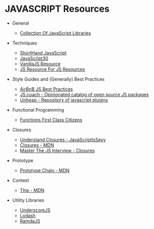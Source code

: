 # JAVASCRIPT Resources

* General

  * [Collection Of JavaScript Libraries](https://github.com/sorrycc/awesome-javascript)

* Techniques

  * [ShortHand JavaScript](https://www.sitepoint.com/shorthand-javascript-techniques/)
  * [JavaScript30](https://javascript30.com/)
  * [VanillaJS Resource](http://youmightnotneedjquery.com/)
  * [JS Resource For JS Resources](http://superherojs.com/)

* Style Guides and (Generally) Best Practices

  * [AirBnB JS Best Practices](https://github.com/airbnb/javascript)
  * [JS.coach - Opinionated catalog of open source JS packages](https://classic.js.coach/)
  * [Unheap - Repository of javascript plugins](http://www.unheap.com/)

* Functional Programming

  * [Functions First Class Citizens](http://ryanchristiani.com/functions-as-first-class-citizens-in-javascript/)

* Closures

  * [Understand Closures - JavaScriptIsSexy](http://javascriptissexy.com/understand-javascript-closures-with-ease/)
  * [Closures - MDN](https://developer.mozilla.org/en-US/docs/Web/JavaScript/Closures)
  * [Master The JS Interview - Closures](https://medium.com/javascript-scene/master-the-javascript-interview-what-is-a-closure-b2f0d2152b36)

* Prototype

  * [Prototype Chain - MDN](https://developer.mozilla.org/en-US/docs/Web/JavaScript/Inheritance_and_the_prototype_chain)

* Context

  * [This - MDN](https://developer.mozilla.org/en-US/docs/Web/JavaScript/Reference/Operators/this)

* Utility Libraries

  * [UnderscoreJS](http://underscorejs.org/)
  * [Lodash](https://lodash.com/)
  * [RamdaJS](http://ramdajs.com/)
